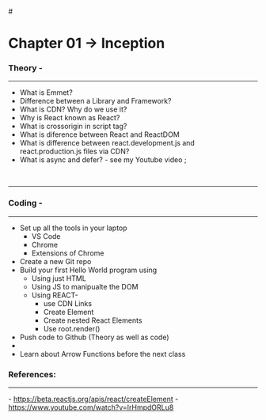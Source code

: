 #<h1> Chapter 01 -> Inception</h1>

<h3>Theory -</h3><hr>
<ul>
<li>What is Emmet?</li>
<li>Difference between a Library and Framework?</li>
<li>What is CDN? Why do we use it?</li>
<li>Why is React known as React?</li>
<li>What is crossorigin in script tag?</li>
<li>What is diference between React and ReactDOM</li>
<li>What is difference between react.development.js and react.production.js files via CDN?</li>
<li>What is async and defer? - see my Youtube video ;</li>
</ul><br><hr>
<h3>Coding -</h3><hr>
<ul>
<li>Set up all the tools in your laptop
    <ul>
        <li style="list-style-type:square;">VS Code</li>
        <li style="list-style-type:square;">Chrome</li>
        <li style="list-style-type:square;">Extensions of Chrome</li>
    </ul>
</li>
<li>Create a new Git repo</li>
<li>Build your first Hello World program using
    <ul>
        <li>Using just HTML</li>
        <li>Using JS to manipualte the DOM</li>
        <li>Using REACT-
            <ul>
                <li>use CDN Links</li>
                <li>Create Element</li>
                <li>Create nested React Elements</li>
                <li>Use root.render()</li>
            </ul>
        </li>
    </ul>
</li>
<li>Push code to Github (Theory as well as code)<li>
<li>Learn about Arrow Functions before the next class</li>
</ul>
<h3>References:</h3><hr>

<a>- https://beta.reactjs.org/apis/react/createElement</a>
<a>- https://www.youtube.com/watch?v=IrHmpdORLu8</a>
